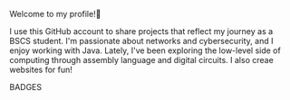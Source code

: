 Welcome to my profile!👋


I use this GitHub account to share projects that reflect my journey as a BSCS student. I'm passionate about networks and cybersecurity, and I enjoy working with Java. Lately, I've been exploring the low-level side of computing through assembly language and digital circuits. I also creae websites for fun!

BADGES
<!--
**C12ux/C12ux** is a ✨ _special_ ✨ repository because its `README.md` (this file) appears on your GitHub profile.

Here are some ideas to get you started:

- 🔭 I’m currently working on ...
- 🌱 I’m currently learning ...
- 👯 I’m looking to collaborate on ...
- 🤔 I’m looking for help with ...
- 💬 Ask me about ...
- 📫 How to reach me: ...
- 😄 Pronouns: ...
- ⚡ Fun fact: ...
-->
